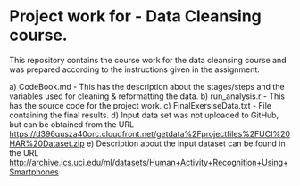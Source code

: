 # Project work for - Data Cleansing course.

This repository contains the course work for the data cleansing course and was prepared according to the instructions given in the assignment.

a) CodeBook.md  - This has the description about the stages/steps and the variables used for cleaning & reformatting the data.
b) run_analysis.r - This has the source code for the project work.
c) FinalExersiseData.txt - File containing the final results.
d) Input data set was not uploaded to GitHub, but can be obtained from the URL https://d396qusza40orc.cloudfront.net/getdata%2Fprojectfiles%2FUCI%20HAR%20Dataset.zip
e) Description about the input dataset can be found in the URL http://archive.ics.uci.edu/ml/datasets/Human+Activity+Recognition+Using+Smartphones

